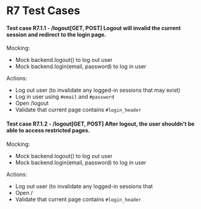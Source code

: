 # R7 Test Cases

#### Test case R7.1.1 - /logout[GET, POST] Logout will invalid the current session and redirect to the login page.

Mocking:

-   Mock backend.logout() to log out user
-   Mock backend.login(email, password) to log in user

Actions:

-   Log out user (to invalidate any logged-in sessions that may exist)
-   Log in user using `#email` and `#password`
-   Open /logout
-   Validate that current page contains `#login_header`

#### Test case R7.1.2 - /logout[GET, POST] After logout, the user shouldn't be able to access restricted pages.

Mocking:

-   Mock backend.logout() to log out user
-   Mock backend.login(email, password) to log in user

Actions:

-   Log out user (to invalidate any logged-in sessions that
-   Open /
-   Validate that current page contains `#login_header`
